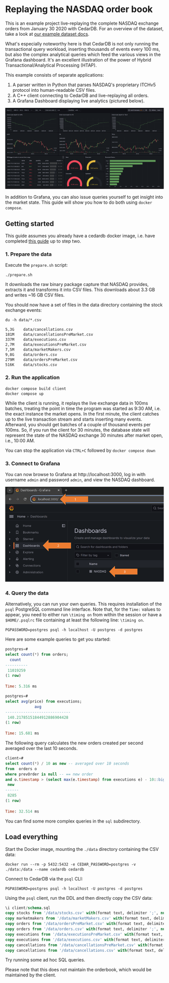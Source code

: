 # Replaying the NASDAQ order book

This is an example project live-replaying the complete NASDAQ exchange orders from January 30 2020 with CedarDB.
For an overview of the dataset, take a look at [our example dataset docs](https://cedardb.com/docs/example_datasets/nasdaq/).

What's especially noteworthy here is that CedarDB is not only running the transactional query workload,
inserting thousands of events every 100 ms, but also the complex analytical queries which feed the various
views in the Grafana dashboard.  It's an excellent illustration of the power of Hybrid Transactional/Analytical
Processing (HTAP).

This example consists of separate applications:

1. A parser written in Python that parses NASDAQ's proprietary ITCHv5 protocol into human-readable CSV files.
2. A C++ client connecting to CedarDB and live-replaying all orders.
3. A Grafana Dashboard displaying live analytics (pictured below).


![Grafana](./grafana.png)

In addition to Grafana, you can also issue queries yourself to get insight into the market state.
This guide will show you how to do both using `docker compose`.


## Getting started

This guide assumes you already have a cedardb docker image, i.e. have completed [this guide](https://cedardb.com/docs/getting_started/running_docker_image/) up to step two.

### 1. Prepare the data 
Execute the `prepare.sh` script:
```shell
./prepare.sh
```
It downloads the raw binary package capture that NASDAQ provides, extracts it and transforms it into CSV files.
This downloads about 3.3 GB and writes ~16 GB CSV files.

You should now have a set of files in the data directory containing the stock exchange events:

```shell
du -h data/*.csv
```

```
5,3G	data/cancellations.csv
181M	data/cancellationsPreMarket.csv
337M	data/executions.csv
2,7M	data/executionsPreMarket.csv
7,5M	data/marketMakers.csv
9,8G	data/orders.csv
279M	data/ordersPreMarket.csv
516K	data/stocks.csv
```

### 2. Run the application
```shell
docker compose build client
docker compose up
```

While the client is running, it replays the live exchange data in 100ms batches, treating the point in time the program was started as 9:30 AM, i.e. the exact instance the market opens.
In the first minute, the client catches up to the live transaction stream and starts inserting many events.
Afterward, you should get batches of a couple of thousand events per 100ms.
So, if you run the client for 30 minutes, the database state will represent the state of the NASDAQ exchange 30 minutes after market open, i.e., 10:00 AM.


You can stop the application via `CTRL+C` followed by `docker compose down`

### 3. Connect to Grafana
You can now browse to Grafana at http://localhost:3000, log in with username `admin` and password `admin`, and view the NASDAQ dashboard.

![Grafana Instructions](./grafana_instructions.png)


### 4. Query the data
Alternatively, you can run your own queries.  This requires installation of the `psql` PostgreSQL command line interface.
Note that, for the `Time:` values to appear, you need to either run `\timing on` from within the session or
have a `$HOME/.psqlrc` file containing at least the following line: `\timing on`.

```shell
PGPASSWORD=postgres psql -h localhost -U postgres -d postgres
```

Here are some example queries to get you started:

```sql
postgres=#
select count(*) from orders;
  count   
----------
 11019259
(1 row)

Time: 5.316 ms
```

```sql
postgres=#
select avg(price) from executions;
             avg             
-----------------------------
 140.21785151844912886904428
(1 row)

Time: 15.681 ms
```

The following query calculates the new orders created per second averaged over the last 10 seconds.

```sql
client=#
select count(*) / 10 as new -- averaged over 10 seconds
from  orders o
where prevOrder is null -- == new order
and o.timestamp > (select max(e.timestamp) from executions e) - 10::bigint * 1000 * 1000 * 1000; -- averaged over 10 seconds
 new  
------
 8285
(1 row)

Time: 32.514 ms
```

You can find some more complex queries in the `sql` subdirectory.

## Load everything

Start the Docker image, mounting the `./data` directory containing the CSV data:

```shell
docker run --rm -p 5432:5432 -e CEDAR_PASSWORD=postgres -v ./data:/data --name cedardb cedardb
```

Connect to CedarDB via the `psql` CLI:

```shell
PGPASSWORD=postgres psql -h localhost -U postgres -d postgres
```

Using the `psql` client, run the DDL and then directly copy the CSV data:

```sql
\i client/schema.sql
copy stocks from '/data/stocks.csv' with(format text, delimiter ';', null '', header true);
copy marketmakers from '/data/marketMakers.csv' with(format text, delimiter ';', null '', header true);
copy orders from '/data/ordersPreMarket.csv' with(format text, delimiter ';', null '', header true);
copy orders from '/data/orders.csv' with(format text, delimiter ';', null '', header true);
copy executions from '/data/executionsPreMarket.csv' with(format text, delimiter ';', null '', header true);
copy executions from '/data/executions.csv' with(format text, delimiter ';', null '', header true);
copy cancellations from '/data/cancellationsPreMarket.csv' with(format text, delimiter ';', null '', header true);
copy cancellations from '/data/cancellations.csv' with(format text, delimiter ';', null '', header true);
```

Try running some ad hoc SQL queries.

Please note that this does not maintain the orderbook, which would be maintained by the client.

